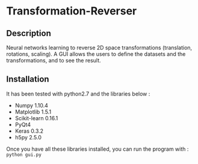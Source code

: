# Transformation-Reverser

## Description
Neural networks learning to reverse 2D space transformations (translation, rotations, scaling). A GUI allows the users to define the datasets and the transformations, and to see the result.

## Installation

It has been tested with python2.7 and the libraries below :
* Numpy 1.10.4
* Matplotlib 1.5.1
* Scikit-learn 0.16.1
* PyQt4
* Keras 0.3.2
* h5py 2.5.0
 
Once you have all these libraries installed, you can run the program with :
```python gui.py```
